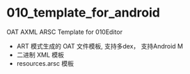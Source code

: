 010_template_for_android
========================

OAT AXML ARSC Template for 010Editor

* ART 模式生成的 OAT 文件模板, 支持多dex， 支持Android M
* 二进制 XML 模板
* resources.arsc 模板
